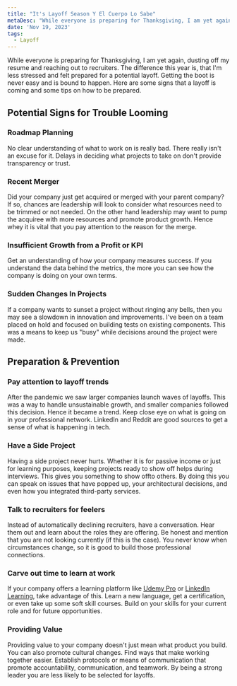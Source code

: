 ```yaml
---
title: "It's Layoff Season Y El Cuerpo Lo Sabe"
metaDesc: "While everyone is preparing for Thanksgiving, I am yet again, dusting off my resume and reaching out to recruiters. The difference this year is, that I'm less stressed and felt prepared for a potential layoff."
date: 'Nov 19, 2023'
tags:
  - Layoff
---
```


While everyone is preparing for Thanksgiving, I am yet again, dusting off my resume and reaching out to recruiters. The difference this year is, that I'm less stressed and felt prepared for a potential layoff. Getting the boot is never easy and is bound to happen. Here are some signs that a layoff is coming and some tips on how to be prepared.

## Potential Signs for Trouble Looming

### Roadmap Planning
No clear understanding of what to work on is really bad. There really isn't an excuse for it. Delays in deciding what projects to take on don't provide transparency or trust.

### Recent Merger
Did your company just get acquired or merged with your parent company? If so, chances are leadership will look to consider what resources need to be trimmed or not needed. On the other hand leadership may want to pump the acquiree with more resources and promote product growth. Hence whey it is vital that you pay attention to the reason for the merge.

### Insufficient Growth from a Profit or KPI
Get an understanding of how your company measures success. If you understand the data behind the metrics, the more you can see how the company is doing on your own terms.

### Sudden Changes In Projects
If a company wants to sunset a project without ringing any bells, then you may see a slowdown in innovation and improvements. I've been on a team placed on hold and focused on building tests on existing components. This was a means to keep us "busy" while decisions around the project were made.


## Preparation & Prevention

### Pay attention to layoff trends
After the pandemic we saw larger companies launch waves of layoffs. This was a way to handle unsustainable growth, and smaller companies followed this decision. Hence it became a trend. Keep close eye on what is going on in your professional network. LinkedIn and Reddit are good sources to get a sense of what is happening in tech.

### Have a Side Project
Having a side project never hurts. Whether it is for passive income or just for learning purposes, keeping projects ready to show off helps during interviews. This gives you something to show offto others. By doing this you can speak on issues that have popped up, your architectural decisions, and even how you integrated third-party services.

### Talk to recruiters for feelers
Instead of automatically declining recruiters, have a conversation. Hear them out and learn about the roles they are offering. Be honest and mention that you are not looking currently (if this is the case). You never know when circumstances change, so it is good to build those professional connections.

### Carve out time to learn at work
If your company offers a learning platform like [Udemy Pro](https://business-support.udemy.com/hc/en-us/articles/9248706921879-What-is-Udemy-Business-Pro-) or [LinkedIn Learning](https://learning.linkedin.com/cx/get-started), take advantage of this. Learn a new language, get a certification, or even take up some soft skill courses. Build on your skills for your current role and for future opportunities.

### Providing Value
Providing value to your company doesn't just mean what product you build. You can also promote cultural changes. Find ways that make working together easier. Establish protocols or means of communication that promote accountability, communication, and teamwork. By being a strong leader you are less likely to be selected for layoffs.
